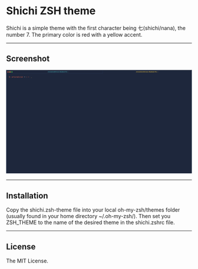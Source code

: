# Shichi ZSH theme
Shichi is a simple theme with the first character being 七(shichi/nana), the number 7. The primary color is red with a yellow accent.

---

## Screenshot
![shichi](screenshot.png)

---

## Installation
Copy the shichi.zsh-theme file into your local oh-my-zsh/themes folder (usually found in your home directory ~/.oh-my-zsh/). Then set you ZSH_THEME to the name of the desired theme in the shichi.zshrc file.

---

## License
The MIT License.
